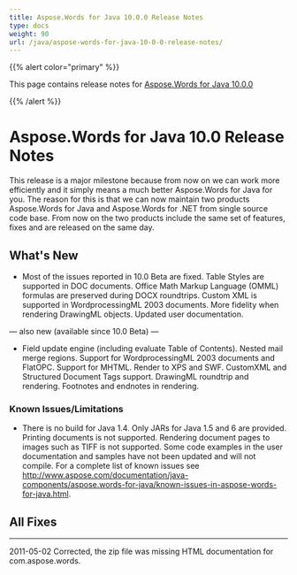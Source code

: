 ```yaml
---
title: Aspose.Words for Java 10.0.0 Release Notes
type: docs
weight: 90
url: /java/aspose-words-for-java-10-0-0-release-notes/
---
```


{{% alert color="primary" %}} 

This page contains release notes for [Aspose.Words for Java 10.0.0](http://www.aspose.com/downloads/words/java/new-releases/aspose.words-for-java-10.0.0/)

{{% /alert %}} 
# **Aspose.Words for Java 10.0 Release Notes**
This release is a major milestone because from now on we can work more efficiently and it simply means a much better Aspose.Words for Java for you. The reason for this is that we can now maintain two products Aspose.Words for Java and Aspose.Words for .NET from single source code base. From now on the two products include the same set of features, fixes and are released on the same day.
## **What's New**
- Most of the issues reported in 10.0 Beta are fixed.
  Table Styles are supported in DOC documents. 
  Office Math Markup Language (OMML) formulas are preserved during DOCX roundtrips. 
  Custom XML is supported in WordprocessingML 2003 documents. 
  More fidelity when rendering DrawingML objects. 
  Updated user documentation. 

— also new (available since 10.0 Beta) —

- Field update engine (including evaluate Table of Contents).
  Nested mail merge regions. 
  Support for WordprocessingML 2003 documents and FlatOPC. 
  Support for MHTML. 
  Render to XPS and SWF. 
  CustomXML and Structured Document Tags support. 
  DrawingML roundtrip and rendering. 
  Footnotes and endnotes in rendering. 
### **Known Issues/Limitations**
- There is no build for Java 1.4. Only JARs for Java 1.5 and 6 are provided.
  Printing documents is not supported. 
  Rendering document pages to images such as TIFF is not supported. 
  Some code examples in the user documentation and samples have not been updated and will not compile. 
  For a complete list of known issues see <http://www.aspose.com/documentation/java-components/aspose.words-for-java/known-issues-in-aspose-words-for-java.html>. 
## **All Fixes**


-----
2011-05-02 Corrected, the zip file was missing HTML documentation for com.aspose.words.
